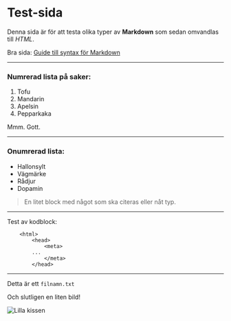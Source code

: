 # Test-sida

Denna sida är för att testa olika typer av **Markdown** som sedan omvandlas
till *HTML*.

Bra sida: [Guide till syntax för Markdown](https://www.markdownguide.org/basic-syntax)

***

### Numrerad lista på saker:

1. Tofu  
2. Mandarin  
3. Apelsin  
4. Pepparkaka

Mmm. Gott.

***

### Onumrerad lista:

* Hallonsylt  
* Vägmärke  
* Rådjur  
* Dopamin  

> En litet block med något som ska citeras eller nåt typ.

***

Test av kodblock:
```
    <html>
        <head>
            <meta>
        ...
            </meta>
        </head>
```


***

Detta är ett `filnamn.txt`

Och slutligen en liten bild!

![Lilla kissen](image/kattunge.jpg?width=300&height=300&crop-to-fit&area=0,0,0,0 "Kattunge")
